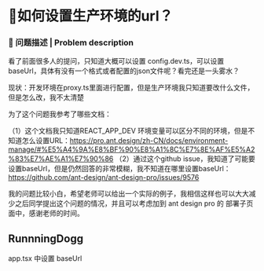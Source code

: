 # 🧐如何设置生产环境的url？

### 🧐 问题描述 | Problem description

看了前面很多人的提问，只知道大概可以设置 config.dev.ts，可以设置baseUrl，具体有没有一个格式或者配置的json文件呢？看完还是一头雾水？

现状：开发环境在proxy.ts里面进行配置，但是生产环境我只知道要改什么文件，但是怎么改，我不太清楚

为了这个问题我参考了哪些文档：

（1）这个文档我只知道REACT_APP_DEV 环境变量可以区分不同的环境，但是不知道怎么设置URL：https://pro.ant.design/zh-CN/docs/environment-manage/#%E5%A4%9A%E8%BF%90%E8%A1%8C%E7%8E%AF%E5%A2%83%E7%AE%A1%E7%90%86
（2）通过这个github issue，我知道了可能要设置baseUrl，但是仍然回答的非常模糊，我不知道在哪里设置baseUrl：https://github.com/ant-design/ant-design-pro/issues/9576

我的问题比较小白，希望老师可以给出一个实际的例子，我相信这样也可以大大减少之后同学提出这个问题的情况，并且可以考虑加到 ant design pro 的 部署子页面中，感谢老师的时间。

## RunnningDogg

app.tsx 中设置 baseUrl
